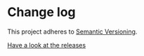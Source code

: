 # Change log

This project adheres to [Semantic Versioning](http://semver.org/).

[Have a look at the releases](https://github.com/igogo5yo/react-customized-scrollbars/releases)
